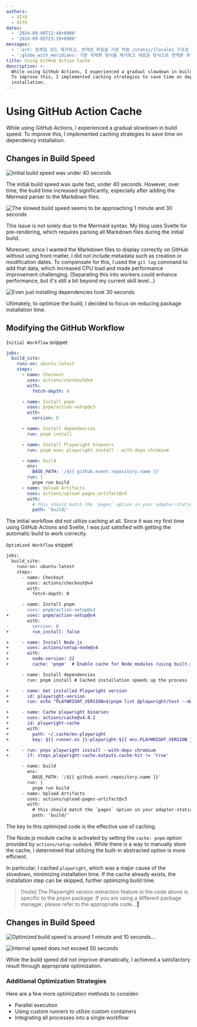 ```yaml
---
authors:
  - XIYO
  - XIYO
dates:
  - '2024-09-08T12:40+0900'
  - '2024-09-05T23:19+0900'
messages:
  - ':art: 로케일 코드 제거하고, 번역된 파일을 기존 처럼 /static/{locale} 구조로 저장'
  - ':globe_with_meridians: 기존 국제화 방식을 제거하고 새로운 방식으로 번역본 추가'
title: Using GitHub Action Cache
description: >-
  While using GitHub Actions, I experienced a gradual slowdown in build speed.
  To improve this, I implemented caching strategies to save time on dependency
  installation.
---
```

# Using GitHub Action Cache

While using GitHub Actions, I experienced a gradual slowdown in build speed. To improve this, I implemented caching strategies to save time on dependency installation.

## Changes in Build Speed

![Initial build speed was under 40 seconds](./assets/usging-cache-on-github-action-20240815232353052.png)

The initial build speed was quite fast, under 40 seconds. However, over time, the build time increased significantly, especially after adding the Mermaid parser to the Markdown files.

![The slowed build speed seems to be approaching 1 minute and 30 seconds](./assets/usging-cache-on-github-action-20240815232537900.png)

This issue is not solely due to the Mermaid syntax. My blog uses Svelte for pre-rendering, which requires parsing all Markdown files during the initial build.

Moreover, since I wanted the Markdown files to display correctly on GitHub without using front matter, I did not include metadata such as creation or modification dates. To compensate for this, I used the `git log` command to add that data, which increased CPU load and made performance improvement challenging. (Separating this into workers could enhance performance, but it's still a bit beyond my current skill level...)

![Even just installing dependencies took 30 seconds](./assets/usging-cache-on-github-action-20240815233139668.png)

Ultimately, to optimize the build, I decided to focus on reducing package installation time.

## Modifying the GitHub Workflow

`Initial Workflow` snippet

```yml
jobs:
  build_site:
    runs-on: ubuntu-latest
    steps:
      - name: Checkout
        uses: actions/checkout@v4
        with:
          fetch-depth: 0

      - name: Install pnpm
        uses: pnpm/action-setup@v3
        with:
          version: 8

      - name: Install dependencies
        run: pnpm install

      - name: Install Playwright browsers
        run: pnpm exec playwright install --with-deps chromium

      - name: build
        env:
          BASE_PATH: '/${{ github.event.repository.name }}'
        run: |
          pnpm run build
      - name: Upload Artifacts
        uses: actions/upload-pages-artifact@v3
        with:
          # this should match the `pages` option in your adapter-static options
          path: 'build/'
```

The initial workflow did not utilize caching at all. Since it was my first time using GitHub Actions and Svelte, I was just satisfied with getting the automatic build to work correctly.

`Optimized Workflow` snippet

```diff
jobs:
  build_site:
    runs-on: ubuntu-latest
    steps:
      - name: Checkout
        uses: actions/checkout@v4
        with:
          fetch-depth: 0

      - name: Install pnpm
-       uses: pnpm/action-setup@v3
+       uses: pnpm/action-setup@v4
        with:
-         version: 8
+         run_install: false

+     - name: Install Node.js
+       uses: actions/setup-node@v4
+       with:
+         node-version: 22
+         cache: 'pnpm'  # Enable cache for Node modules (using built-in feature)

      - name: Install dependencies
        run: pnpm install # Cached installation speeds up the process

+     - name: Get installed Playwright version
+       id: playwright-version
+       run: echo "PLAYWRIGHT_VERSION=$(pnpm list @playwright/test --depth=0 | grep @playwright/test | awk '{print $2}')" >> $GITHUB_ENV

+     - name: Cache playwright binaries
+       uses: actions/cache@v4.0.2
+       id: playwright-cache
+       with:
+         path: ~/.cache/ms-playwright
+         key: ${{ runner.os }}-playwright-${{ env.PLAYWRIGHT_VERSION }}

+     - run: pnpx playwright install --with-deps chromium
+       if: steps.playwright-cache.outputs.cache-hit != 'true'

      - name: build
        env:
          BASE_PATH: '/${{ github.event.repository.name }}'
        run: |
          pnpm run build
      - name: Upload Artifacts
        uses: actions/upload-pages-artifact@v3
        with:
          # this should match the `pages` option in your adapter-static options
          path: 'build/'
```

The key to this optimized code is the effective use of caching.

The Node.js module cache is activated by setting the `cache: pnpm` option provided by `actions/setup-node@v4`. While there is a way to manually store the cache, I determined that utilizing the built-in abstracted option is more efficient.

In particular, I cached `playwright`, which was a major cause of the slowdown, minimizing installation time. If the cache already exists, the installation step can be skipped, further optimizing build time.

> \[!note]
> The Playwright version extraction feature in the code above is specific to the pnpm package. If you are using a different package manager, please refer to the appropriate code...🥲

## Changes in Build Speed

![Optimized build speed is around 1 minute and 10 seconds...](./assets/usging-cache-on-github-action-20240816000140052.png)

![Internal speed does not exceed 50 seconds](./assets/usging-cache-on-github-action-20240816000251502.png)

While the build speed did not improve dramatically, I achieved a satisfactory result through appropriate optimization.

### Additional Optimization Strategies

Here are a few more optimization methods to consider:

- Parallel execution
- Using custom runners to utilize custom containers
- Integrating all processes into a single workflow

